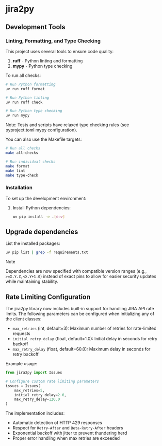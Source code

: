 # jira2py

## Development Tools

### Linting, Formatting, and Type Checking

This project uses several tools to ensure code quality:

1. **ruff** - Python linting and formatting
2. **mypy** - Python type checking

To run all checks:

```bash
# Run Python formatting
uv run ruff format

# Run Python linting
uv run ruff check

# Run Python type checking
uv run mypy
```

Note: Tests and scripts have relaxed type checking rules (see pyproject.toml mypy configuration).

You can also use the Makefile targets:

```bash
# Run all checks
make all-checks

# Run individual checks
make format
make lint
make type-check
```

### Installation

To set up the development environment:

1. Install Python dependencies:

   ```bash
   uv pip install -e .[dev]
   ```

## Upgrade dependencies

List the installed packages:

```bash
uv pip list | grep -f requirements.txt
```

> [!NOTE]
> Dependencies are now specified with compatible version ranges (e.g.,
> `>=X.Y.Z,<X.Y+1.0`) instead of exact pins to allow for easier security
> updates while maintaining stability.

## Rate Limiting Configuration

The jira2py library now includes built-in support for handling JIRA API
rate limits. The following parameters can be configured when initializing
any of the client classes:

- `max_retries` (int, default=3): Maximum number of retries for
  rate-limited requests
- `initial_retry_delay` (float, default=1.0): Initial delay in seconds
  for retry backoff
- `max_retry_delay` (float, default=60.0): Maximum delay in seconds for
  retry backoff

Example usage:

```python
from jira2py import Issues

# Configure custom rate limiting parameters
issues = Issues(
    max_retries=5,
    initial_retry_delay=2.0,
    max_retry_delay=120.0
)
```

The implementation includes:

- Automatic detection of HTTP 429 responses
- Respect for `Retry-After` and `Beta-Retry-After` headers
- Exponential backoff with jitter to prevent thundering herd
- Proper error handling when max retries are exceeded
